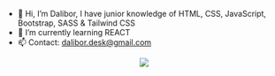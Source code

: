 - 👋 Hi, I’m Dalibor, I have junior knowledge of HTML, CSS, JavaScript, Bootstrap, SASS & Tailwind CSS
- 🌱 I’m currently learning REACT
- 📫 Contact: dalibor.desk@gmail.com

<p align="center">
  <a href="https://skillicons.dev">
    <img src="https://skillicons.dev/icons?i=html,css,js,sass,tailwind,bootstrap"/>
  </a>
</p>
<!---
DaliborBn/DaliborBn is a ✨ special ✨ repository because its `README.md` (this file) appears on your GitHub profile.
You can click the Preview link to take a look at your changes.
--->
